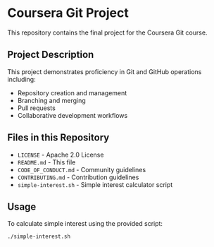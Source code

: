 
# Coursera Git Project

This repository contains the final project for the Coursera Git course.

## Project Description

This project demonstrates proficiency in Git and GitHub operations including:
- Repository creation and management
- Branching and merging
- Pull requests
- Collaborative development workflows

## Files in this Repository

- `LICENSE` - Apache 2.0 License
- `README.md` - This file
- `CODE_OF_CONDUCT.md` - Community guidelines
- `CONTRIBUTING.md` - Contribution guidelines
- `simple-interest.sh` - Simple interest calculator script

## Usage

To calculate simple interest using the provided script:
```bash
./simple-interest.sh
